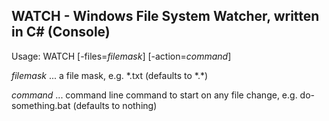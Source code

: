 ## WATCH - Windows File System Watcher, written in C# (Console)

Usage: WATCH [-files=*filemask*] [-action=*command*]
  
  *filemask* ... a file mask, e.g. *.txt (defaults to \*.\*)

  *command*  ... command line command to start on any file change, e.g. do-something.bat (defaults to nothing)
